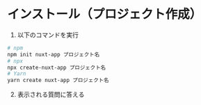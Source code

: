 # インストール（プロジェクト作成）

1. 以下のコマンドを実行

```bash
# npm
npm init nuxt-app プロジェクト名
# npx
npx create-nuxt-app プロジェクト名
# Yarn
yarn create nuxt-app プロジェクト名
```

2. 表示される質問に答える
